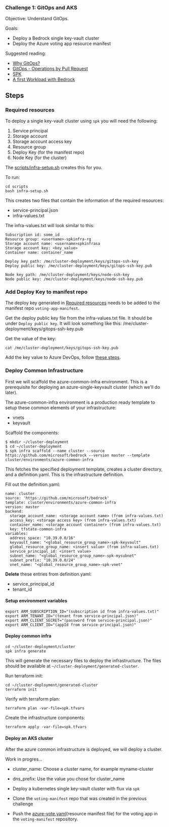 ### Challenge 1: GitOps and AKS
Objective: Understand GitOps.

Goals:
- Deploy a Bedrock single key-vault cluster
- Deploy the Azure voting app resource manifest

Suggested reading:
- [Why GitOps?](https://github.com/microsoft/bedrock/blob/docs_spk/docs/why-gitops.md)
- [GitOps - Operations by Pull Request](https://www.weave.works/blog/gitops-operations-by-pull-request)
- [SPK](https://github.com/CatalystCode/spk/tree/390acbc8ab3ed20082bd50657eab16402e37144c)
- [A first Workload with Bedrock](https://github.com/microsoft/bedrock/tree/docs_spk/docs/firstWorkload)

## Steps
### Required resources
To deploy a single key-vault cluster using `spk` you will need the following:
1. Service principal
2. Storage account
3. Storage account access key
4. Resource group
5. Deploy Key (for the manifest repo)
6. Node Key (for the cluster)

The [scripts/infra-setup.sh](../scripts/infra-setup.sh) creates this for you.

To run:
```
cd scripts
bash infra-setup.sh
```

This creates two files that contain the information of the required resources:
- service-principal.json
- infra-values.txt

The infra-values.txt will look similar to this:
```
Subscription id: some_id
Resource group: <username>-spkinfra-rg
Storage account name: <username>spkinfrasa
Storage account key: <key_value>
Container name: container_name

Deploy key path: /me/cluster-deployment/keys/gitops-ssh-key
Deploy public key: /me/cluster-deployment/keys/gitops-ssh-key.pub

Node key path: /me/cluster-deployment/keys/node-ssh-key
Node public key: /me/cluster-deployment/keys/node-ssh-key.pub

```

### Add Deploy Key to manifest repo
The deploy key generated in [Required resources](#required-resources) needs to be added to the manifest repo `voting-app-manifest`.

Get the deploy public key file from the infra-values.txt file. It should be under `Deploy public key`. It will look something like this: /me/cluster-deployment/keys/gitops-ssh-key.pub

Get the value of the key:
```
cat /me/cluster-deployment/keys/gitops-ssh-key.pub
```

Add the key value to Azure DevOps, follow [these steps](https://docs.microsoft.com/en-us/azure/devops/repos/git/use-ssh-keys-to-authenticate?view=azure-devops&tabs=current-page#step-2--add-the-public-key-to-azure-devops-servicestfs).

### Deploy Common Infrastructure
First we will scaffold the azure-common-infra environment. This is a prerequisite for deploying an azure-single-keyvault cluster (which we'll do later).

The azure-common-infra environment is a production ready template to setup these common elements of your infrastructure:
- vnets
- keyvault

Scaffold the components:
```
$ mkdir ~/cluster-deployment
$ cd ~/cluster-deployment
$ spk infra scaffold --name cluster --source https://github.com/microsoft/bedrock --version master --template cluster/environments/azure-common-infra
```

This fetches the specified deployment template, creates a cluster directory, and a definition.yaml. This is the infrastructure definition.

Fill out the definition.yaml:
```
name: cluster
source: 'https://github.com/microsoft/bedrock'
template: cluster/environments/azure-common-infra
version: master
backend:
  storage_account_name: <storage account name> (from infra-values.txt)
  access_key: <storage access key> (from infra-values.txt)
  container_name: <storage account container> (from infra-values.txt)
  key: tfstate-common-infra
variables:
  address_space: "10.39.0.0/16"
  keyvault_name: "<global_resource_group_name>-spk-keyvault"
  global_resource_group_name: <insert value> (from infra-values.txt)
  service_principal_id: <insert value>
  subnet_name: "<global_resource_group_name>-spk-mysubnet"
  subnet_prefix: "10.39.0.0/24"
  vnet_name: "<global_resource_group_name>-spk-vnet"
```

**Delete** these entries from definition.yaml:
- service_principal_id
- tenant_id

#### Setup environment variables
```
export ARM_SUBSCRIPTION_ID="(subscription id from infra-values.txt)"
export ARM_TENANT_ID="(tenant from service-principal.json)"
export ARM_CLIENT_SECRET="(password from service-principal.json)"
export ARM_CLIENT_ID="(appId from service-principal.json)"
```

#### Deploy common infra
```
cd ~/cluster-deployment/cluster
spk infra generate
```

This will generate the necessary files to deploy the infrastructure. The files should be available at `~/cluster-deployment/generated-cluster`.

Run terraform init:
```
cd ~/cluster-deployment/generated-cluster
terraform init
```

Verify with terraform plan:
```
terraform plan -var-file=spk.tfvars
```

Create the infrastructure components:
```
terraform apply -var-file=spk.tfvars
```

#### Deploy an AKS cluster
After the azure common infrastructure is deployed, we will deploy a cluster.

Work in progres...

- cluster_name: Choose a cluster name, for example myname-cluster
- dns_prefix: Use the value you chose for cluster_name

- Deploy a kubernetes single key-vault cluster with flux via `spk`
- Clone the `voting-manifest` repo that was created in the previous challenge
- Push the [azure-vote.yaml](../azure-vote.yaml)(resource manifest file) for the voting app in the `voting-manifest` repository.

